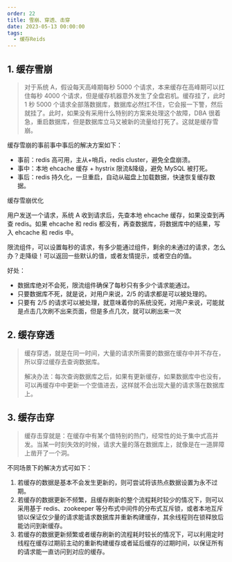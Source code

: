 ```yaml
---
order: 22
title: 雪崩、穿透、击穿
date: 2023-05-13 00:00:00
tags: 
  - 缓存Reids
---
```

## 1. 缓存雪崩

> 对于系统 A，假设每天高峰期每秒 5000 个请求，本来缓存在高峰期可以扛住每秒 4000 个请求，但是缓存机器意外发生了全盘宕机。缓存挂了，此时 1 秒 5000 个请求全部落数据库，数据库必然扛不住，它会报一下警，然后就挂了。此时，如果没有采用什么特别的方案来处理这个故障，DBA 很着急，重启数据库，但是数据库立马又被新的流量给打死了。这就是缓存雪崩。

缓存雪崩的事前事中事后的解决方案如下：

- 事前：redis 高可用，主从+哨兵，redis cluster，避免全盘崩溃。
- 事中：本地 ehcache 缓存 + hystrix 限流&降级，避免 MySQL 被打死。
- 事后：redis 持久化，一旦重启，自动从磁盘上加载数据，快速恢复缓存数据。

缓存雪崩优化

用户发送一个请求，系统 A 收到请求后，先查本地 ehcache 缓存，如果没查到再查 redis。如果 ehcache 和 redis 都没有，再查数据库，将数据库中的结果，写入 ehcache 和 redis 中。

限流组件，可以设置每秒的请求，有多少能通过组件，剩余的未通过的请求，怎么办？走降级！可以返回一些默认的值，或者友情提示，或者空白的值。

好处：

- 数据库绝对不会死，限流组件确保了每秒只有多少个请求能通过。
- 只要数据库不死，就是说，对用户来说，2/5 的请求都是可以被处理的。
- 只要有 2/5 的请求可以被处理，就意味着你的系统没死，对用户来说，可能就是点击几次刷不出来页面，但是多点几次，就可以刷出来一次

## 2. 缓存穿透

> 缓存穿透，就是在同一时间，大量的请求所需要的数据在缓存中并不存在，所以穿过缓存去查询数据库。
>
> 解决办法：每次查询数据库之后，如果有更新缓存，如果数据库中也没有，可以再缓存中中更新一个空值进去，这样就不会出现大量的请求落在数据库上。

## 3. 缓存击穿

> 缓存击穿就是：在缓存中有某个值特别的热门，经常性的处于集中式高并发。当某一时刻失效的时候，请求大量的落在数据库上，就像是在一道屏障上凿开了一个洞。

不同场景下的解决方式可如下：

1. 若缓存的数据是基本不会发生更新的，则可尝试将该热点数据设置为永不过期。
2. 若缓存的数据更新不频繁，且缓存刷新的整个流程耗时较少的情况下，则可以采用基于 redis、zookeeper 等分布式中间件的分布式互斥锁，或者本地互斥锁以保证仅少量的请求能请求数据库并重新构建缓存，其余线程则在锁释放后能访问到新缓存。
3. 若缓存的数据更新频繁或者缓存刷新的流程耗时较长的情况下，可以利用定时线程在缓存过期前主动的重新构建缓存或者延后缓存的过期时间，以保证所有的请求能一直访问到对应的缓存。
